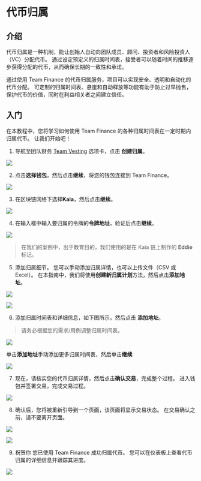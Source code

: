 # 代币归属

## 介绍

代币归属是一种机制，能让创始人自动向团队成员、顾问、投资者和风险投资人（VC）分配代币。 通过设定预定义的归属时间表，接受者可以随着时间的推移逐步获得分配的代币，从而确保长期的一致性和承诺。

通过使用 Team Finance 的代币归属服务，项目可以实现安全、透明和自动化的代币分配。 可定制的归属时间表、悬崖和自动释放等功能有助于防止过早抛售，保护代币的价值，同时在利益相关者之间建立信任。

## 入门

在本教程中，您将学习如何使用 Team Finance 的各种归属时间表在一定时期内归属代币。 让我们开始吧！

1. 导航至团队财务 [Team Vesting](https://app.team.finance/vesting) 选项卡，点击 **创建归属**。

![](/img/build/tools/token-management/token-vesting/tv-step-1.png)

2. 点击**选择钱包**，然后点击**继续**，将您的钱包连接到 Team Finance。

![](/img/build/tools/token-management/token-vesting/tv-step-2.png)

3. 在区块链网络下选择**Kaia**，然后点击**继续**。

![](/img/build/tools/token-management/token-vesting/tv-step-3.png)

4. 在输入框中输入要归属的令牌的**令牌地址**，验证后点击**继续**。

![](/img/build/tools/token-management/token-vesting/tv-step-4.png)

> 在我们的案例中，出于教育目的，我们使用的是在 Kaia 链上制作的 **Eddie** 标记。

5. 添加归属细节。 您可以手动添加归属详情，也可以上传文件（CSV 或 Excel）。 在本指南中，我们将使用**创建新归属计划**方法，然后点击**添加地址**。

![](/img/build/tools/token-management/token-vesting/tv-step-5a.png)

![](/img/build/tools/token-management/token-vesting/tv-step-5b.png)

6. 添加归属时间表和详细信息，如下图所示，然后点击 **添加地址**。

> 请务必根据您的需求/用例调整归属时间表。

![](/img/build/tools/token-management/token-vesting/tv-step-6a.png)

单击**添加地址**手动添加更多归属时间表，然后单击**继续**

![](/img/build/tools/token-management/token-vesting/tv-step-6b.png)

7. 现在，请核实您的代币归属详情，然后点击**确认交易**，完成整个过程。 进入钱包并签署交易，完成交易过程。

![](/img/build/tools/token-management/token-vesting/tv-step-7.png)

8. 确认后，您将被重新引导到一个页面，该页面将显示交易状态。 在交易确认之前，请不要离开页面。

![](/img/build/tools/token-management/token-vesting/tv-step-8a.png)

![](/img/build/tools/token-management/token-vesting/tv-step-8b.png)

9. 祝贺你 您已使用 Team Finance 成功归属代币。 您可以在仪表板上查看代币归属的详细信息并跟踪其进度。

![](/img/build/tools/token-management/token-vesting/tv-step-9.png)

